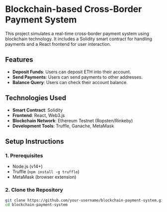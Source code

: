 

# Blockchain-based Cross-Border Payment System

This project simulates a real-time cross-border payment system using blockchain technology. It includes a Solidity smart contract for handling payments and a React frontend for user interaction.

## Features
- **Deposit Funds**: Users can deposit ETH into their account.
- **Send Payments**: Users can send payments to other addresses.
- **Balance Query**: Users can check their account balance.

## Technologies Used
- **Smart Contract**: Solidity
- **Frontend**: React, Web3.js
- **Blockchain Network**: Ethereum Testnet (Ropsten/Rinkeby)
- **Development Tools**: Truffle, Ganache, MetaMask

## Setup Instructions

### 1. Prerequisites
- Node.js (v14+)
- Truffle (`npm install -g truffle`)
- MetaMask (browser extension)

### 2. Clone the Repository
```bash
git clone https://github.com/your-username/blockchain-payment-system.git
cd blockchain-payment-system
